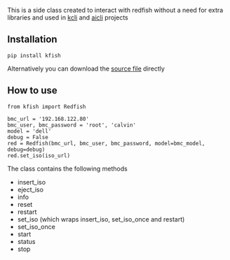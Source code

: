 This is a side class created to interact with redfish without a need for extra libraries and used in [kcli](https://github.com/karmab/kcli) and [aicli](https://github.com/karmab/aicli) projects

## Installation

```
pip install kfish
```

Alternatively you can download the [source file](https://raw.githubusercontent.com/karmab/aicli/main/kfish/__init__.py) directly

## How to use

```
from kfish import Redfish

bmc_url = '192.168.122.80'
bmc_user, bmc_password = 'root', 'calvin'
model = 'dell'
debug = False
red = Redfish(bmc_url, bmc_user, bmc_password, model=bmc_model, debug=debug)
red.set_iso(iso_url)
```

The class contains the following methods

- insert_iso
- eject_iso
- info
- reset
- restart
- set_iso (which wraps insert_iso, set_iso_once and restart)
- set_iso_once
- start
- status
- stop
